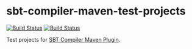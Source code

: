 # sbt-compiler-maven-test-projects

[![Build Status](https://travis-ci.org/sbt-compiler-maven-plugin/sbt-compiler-maven-test-projects.png)](https://travis-ci.org/sbt-compiler-maven-plugin/sbt-compiler-maven-test-projects)
[![Build Status](https://circleci.com/gh/sbt-compiler-maven-plugin/sbt-compiler-maven-test-projects.svg?&style=shield)](https://circleci.com/gh/sbt-compiler-maven-plugin/sbt-compiler-maven-test-projects)

Test projects for [SBT Compiler Maven Plugin](https://github.com/sbt-compiler-maven-plugin/sbt-compiler-maven-plugin).
